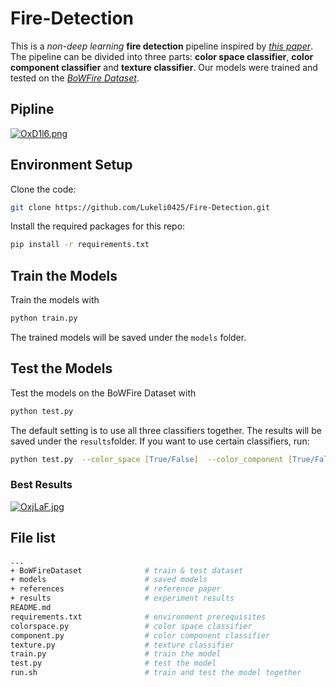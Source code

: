 # Fire-Detection

This is a _non-deep learning_ **fire detection** pipeline inspired by [_this paper_](https://ieeexplore.ieee.org/abstract/document/7314551). The pipeline can be divided into three parts: **color space classifier**, **color component classifier** and **texture classifier**. Our models were trained and tested on the [_BoWFire Dataset_](https://bitbucket.org/gbdi/bowfire-dataset/src/master/).

## Pipline

[![OxD1l6.png](https://s1.ax1x.com/2022/05/22/OxD1l6.png)](https://imgtu.com/i/OxD1l6)

## Environment Setup

Clone the code:

```zsh
git clone https://github.com/Lukeli0425/Fire-Detection.git
```

Install the required packages for this repo:

```zsh
pip install -r requirements.txt
```

## Train the Models

Train the models with

```zsh
python train.py
```

The trained models will be saved under the `models` folder.

## Test the Models

Test the models on the BoWFire Dataset with

```zsh
python test.py
```

The default setting is to use all three classifiers together. The results will be saved under the `results`folder. If you want to use certain classifiers, run:

```zsh
python test.py  --color_space [True/False]  --color_component [True/False]  --texture [True/False]
```



### Best Results

[![OxjLaF.jpg](https://s1.ax1x.com/2022/05/22/OxjLaF.jpg)](https://imgtu.com/i/OxjLaF)

## File list

```bash
...
+ BoWFireDataset              # train & test dataset
+ models                      # saved models
+ references                  # reference paper
+ results                     # experiment results
README.md 
requirements.txt              # environment prerequisites
colorspace.py                 # color space classifier
component.py                  # color component classifier
texture.py                    # texture classifier
train.py                      # train the model
test.py                       # test the model
run.sh                        # train and test the model together
```
